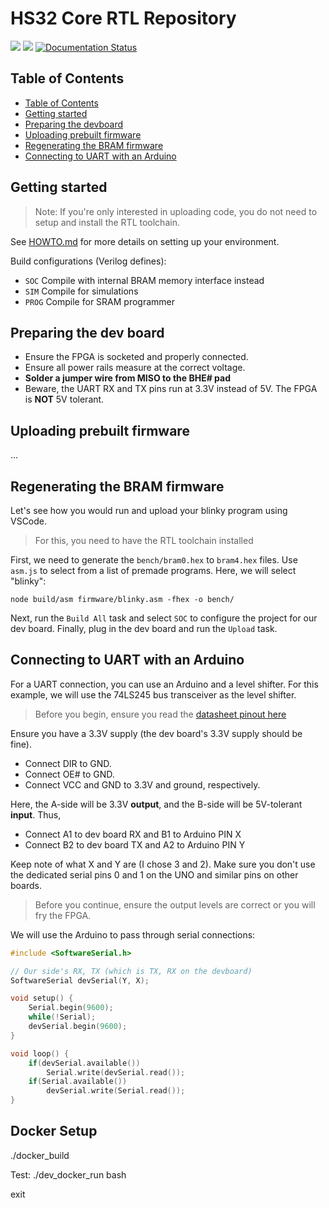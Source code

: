 # HS32 Core RTL Repository

[![](https://img.shields.io/badge/License-Apache-blue.svg?style=flat-square)](https://opensource.org/licenses/Apache-2.0)
[![](https://img.shields.io/static/v1?label=HS32&message=RTL&color=orange&style=flat-square)]()
[![Documentation Status](https://readthedocs.org/projects/hs32core-rtl/badge/?version=latest&style=flat-square)](https://hs32core-rtl.readthedocs.io/en/latest/?badge=latest)

## Table of Contents

- [Table of Contents](#table-of-contents)
- [Getting started](#getting-started)
- [Preparing the devboard](#preparing-the-devboard)
- [Uploading prebuilt firmware](#uploading-prebuilt-firmware)
- [Regenerating the BRAM firmware](#regenerating-the-bram-firmware)
- [Connecting to UART with an Arduino](#connecting-to-uart-with-an-arduino)

## Getting started

> Note: If you're only interested in uploading code, you do not need to
> setup and install the RTL toolchain.

See [HOWTO.md](HOWTO.md) for more details on setting up your environment.

Build configurations (Verilog defines):

- `SOC` Compile with internal BRAM memory interface instead
- `SIM` Compile for simulations
- `PROG` Compile for SRAM programmer

## Preparing the dev board

- Ensure the FPGA is socketed and properly connected.
- Ensure all power rails measure at the correct voltage.
- **Solder a jumper wire from MISO to the BHE# pad**
- Beware, the UART RX and TX pins run at 3.3V instead of 5V. The FPGA is **NOT** 5V tolerant.

## Uploading prebuilt firmware

...

## Regenerating the BRAM firmware

Let's see how you would run and upload your blinky program using VSCode.

> For this, you need to have the RTL toolchain installed

First, we need to generate the `bench/bram0.hex` to `bram4.hex` files. Use `asm.js` to select from a list of premade programs. Here, we will select "blinky":

```
node build/asm firmware/blinky.asm -fhex -o bench/
```

Next, run the `Build All` task and select `SOC` to configure the project for our dev board. Finally, plug in the dev board and run the `Upload` task.

## Connecting to UART with an Arduino

For a UART connection, you can use an Arduino and a level shifter. For this example, we will use the 74LS245 bus transceiver as the level shifter.

> Before you begin, ensure you read the [datasheet pinout here](https://www.ti.com/lit/ds/symlink/sn74lvc245a.pdf?HQS=TI-null-null-digikeymode-df-pf-null-wwe&ts=1594325733882)

Ensure you have a 3.3V supply (the dev board's 3.3V supply should be fine).

- Connect DIR to GND.
- Connect OE# to GND.
- Connect VCC and GND to 3.3V and ground, respectively.

Here, the A-side will be 3.3V **output**, and the B-side will be 5V-tolerant **input**. Thus,

- Connect A1 to dev board RX and B1 to Arduino PIN X
- Connect B2 to dev board TX and A2 to Arduino PIN Y

Keep note of what X and Y are (I chose 3 and 2). Make sure you don't use the dedicated serial pins 0 and 1 on the UNO and similar pins on other boards.

> Before you continue, ensure the output levels are correct or you will fry the FPGA.

We will use the Arduino to pass through serial connections:

```c++
#include <SoftwareSerial.h>

// Our side's RX, TX (which is TX, RX on the devboard)
SoftwareSerial devSerial(Y, X);

void setup() {
    Serial.begin(9600);
    while(!Serial);
    devSerial.begin(9600);
}

void loop() {
    if(devSerial.available())
        Serial.write(devSerial.read());
    if(Serial.available())
        devSerial.write(Serial.read());
}
```

## Docker Setup

./docker_build

Test:
./dev_docker_run bash

exit
